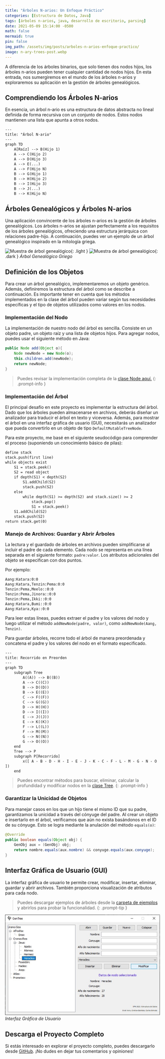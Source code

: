 ```yaml
---
title: "Árboles N-arios: Un Enfoque Práctico"
categories: [Estructura de Datos, Java]
tags: [árboles n-arios, java, desarrollo de escritorio, parsing]
date: 2021-05-09 15:14:00 -0500
math: false
mermaid: true
pin: false
img_path: /assets/img/posts/arboles-n-arios-enfoque-practico/
image: n-ary-trees-post.webp
---
```

A diferencia de los árboles binarios, que solo tienen dos nodos hijos, los árboles n-arios pueden tener cualquier cantidad de nodos hijos. En esta entrada, nos sumergiremos en el mundo de los árboles n-arios y exploraremos su aplicación en la gestión de árboles genealógicos.

## Comprendiendo los Árboles N-arios

En esencia, un árbol n-ario es una estructura de datos abstracta no lineal definida de forma recursiva con un conjunto de nodos. Estos nodos mantienen una lista que apunta a otros nodos.

```mermaid
---
title: "Árbol N-ario"
---
graph TD
    A[Raíz] --> B(Hijo 1)
    A --> C(Hijo 2)
    A --> D(Hijo 3)
    A --> E(...)
    A --> F(Hijo N)
    B --> G(Hijo 1)
    B --> H(Hijo 2)
    B --> I(Hijo 3)
    B --> J(...)
    B --> K(Hijo N)
```

## Árboles Genealógicos y Árboles N-arios

Una aplicación convincente de los árboles n-arios es la gestión de árboles genealógicos. Los árboles n-arios se ajustan perfectamente a los requisitos de los árboles genealógicos, ofreciendo una estructura jerárquica con relaciones padre-hijo. A continuación, puedes ver un ejemplo de un árbol genealógico inspirado en la mitología griega.

![Muestra de árbol genealógico](greek-family-tree-light.webp){: .light }
![Muestra de árbol genealógico](greek-family-tree-dark.webp){: .dark }
_Árbol Genealógico Griego_

## Definición de los Objetos

Para crear un árbol genealógico, implementaremos un objeto genérico. Además, definiremos la estructura del árbol como se describe a continuación. Es importante tener en cuenta que los métodos implementados en la clase del árbol pueden variar según tus necesidades específicas y el tipo de objetos utilizados como valores en los nodos.

### Implementación del Nodo

La implementación de nuestro nodo del árbol es sencilla. Consiste en un objeto padre, un objeto raíz y una lista de objetos hijos. Para agregar nodos, puedes usar el siguiente método en Java:

```java
public Node add(Object o){
    Node newNode = new Node(o);
    this.children.add(newNode);
    return newNode;
}
```

>Puedes revisar la implementación completa de la [clase Node aquí.](https://github.com/crixodia/nary-family-tree/blob/master/ArbolGen/src/CapaNegocio/Node.java)
{: .prompt-info }

### Implementación del Árbol

El principal desafío en este proyecto es implementar la estructura del árbol. Dado que los árboles pueden almacenarse en archivos, deberás diseñar un analizador para traducir el árbol en texto y viceversa. Además, para mostrar el árbol en una interfaz gráfica de usuario (GUI), necesitarás un analizador que pueda convertirlo en un objeto de tipo `DefaultMutableTreeNode`.

Para este proyecto, me basé en el siguiente seudocódigo para comprender el proceso (suponiendo un conocimiento básico de pilas):

```text
define stack
stack.push(first line)
while objects exist
    S1 = stack.peek()
    S2 = read object
    if depth(S1) < depth(S2)
        S1.addChild(S2)
        stack.push(S2)
    else
        while depth(S1) >= depth(S2) and stack.size() >= 2
            stack.pop()
            S1 = stack.peek()
    S1.addChild(S2)
    stack.push(S2)
return stack.get(0)
```

### Manejo de Archivos: Guardar y Abrir Árboles

La lectura y el guardado de árboles en archivos pueden simplificarse al incluir el padre de cada elemento. Cada nodo se representa en una línea separada en el siguiente formato: `padre:valor`. Los atributos adicionales del objeto se especifican con dos puntos.

Por ejemplo:

```text
Aang:Katara:0:0
Aang:Katara,Tenzin:Pema:0:0
Tenzin:Pema,Meelo::0:0
Tenzin:Pema,Jinora::0:0
Tenzin:Pema,Ikki::0:0
Aang:Katara,Bumi::0:0
Aang:Katara,Kya::0:0
```

Para leer estas líneas, puedes extraer el padre y los valores del nodo y luego utilizar el método `addNewNode(padre, valor)`, como `addNewNode(Aang, Tenzin)`.

Para guardar árboles, recorre todo el árbol de manera preordenada y concatena el padre y los valores del nodo en el formato especificado.

```mermaid
---
title: Recorrido en Preorden
---
graph TD
    subgraph Tree
        A((A)) --> B((B))
        A --> C((C))
        B --> D((D))
        B --> E((E))
        C --> F((F))
        C --> G((G))
        D --> H((H))
        D --> I((I))
        E --> J((J))
        E --> K((K))
        F --> L((L))
        F --> M((M))
        G --> N((N))
        G --> O((O))
    end
    Tree --> P
    subgraph P[Recorrido]
        x([ A - B - D - H - I - E - J - K - C - F - L - M - G - N - O ])
    end
```

>Puedes encontrar métodos para buscar, eliminar, calcular la profundidad y modificar nodos en la [clase Tree](https://github.com/crixodia/nary-family-tree/blob/master/ArbolGen/src/CapaNegocio/Tree.java).
{: .prompt-info }

### Garantizar la Unicidad de Objetos

Para manejar casos en los que un hijo tiene el mismo ID que su padre, garantizamos la unicidad a través del cónyuge del padre. Al crear un objeto e insertarlo en el árbol, verificamos que aún no exista basándonos en el ID de su cónyuge. Esto se logra mediante la anulación del método `equals(o)`:

```java
@Override
public boolean equals(Object obj) {
    GenObj aux = (GenObj) obj;
    return nombre.equals(aux.nombre) && conyuge.equals(aux.conyuge);
}
```

## Interfaz Gráfica de Usuario (GUI)

La interfaz gráfica de usuario te permite crear, modificar, insertar, eliminar, guardar y abrir archivos. También proporciona visualización de atributos para cada nodo.

>Puedes descargar ejemplos de árboles desde la [carpeta de ejemplos](https://github.com/crixodia/nary-family-tree/tree/master/examples) y abrirlos para probar la funcionalidad.
{: .prompt-tip }

![Interfaz Gráfica de Usuario](https://github.com/crixodia/nary-family-tree/raw/master/assets/gui.jpg)
_Interfaz Gráfica de Usuario_

## Descarga el Proyecto Completo

Si estás interesado en explorar el proyecto completo, puedes descargarlo desde [GitHub](https://github.com/crixodia/nary-family-tree). ¡No dudes en dejar tus comentarios y opiniones!
